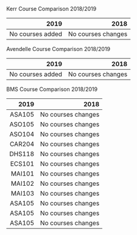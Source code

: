 
Kerr Course Comparison 2018/2019

|2019|2018|
|------------------:|---------------------:|
| No courses added|No courses changes|


Avendelle Course Comparison 2018/2019

|2019|2018|
|------------------:|---------------------:|
| No courses added|No courses changes|

BMS Course Comparison 2018/2019

|2019|2018|
|------------------:|---------------------:|
| ASA105|No courses changes|
| ASO105|No courses changes|
| ASO104|No courses changes|
| CAR204|No courses changes|
| DHS118|No courses changes|
| ECS101|No courses changes|
| MAI101|No courses changes|
| MAI102|No courses changes|
| MAI103|No courses changes|
| ASA105|No courses changes|
| ASA105|No courses changes|
| ASA105|No courses changes|



<!--stackedit_data:
eyJoaXN0b3J5IjpbNTE0MTQ0ODc1LDI2ODE4OTU3MSwtMTAwNz
g3MTA2LC01NDQ5MDQwMDZdfQ==
-->